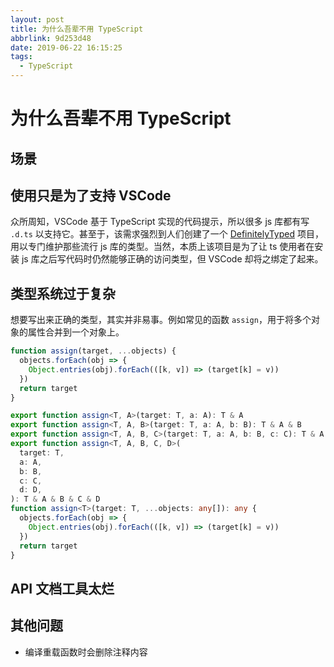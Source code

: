 ```yaml
---
layout: post
title: 为什么吾辈不用 TypeScript
abbrlink: 9d253d48
date: 2019-06-22 16:15:25
tags:
  - TypeScript
---
```


# 为什么吾辈不用 TypeScript

## 场景

## 使用只是为了支持 VSCode

众所周知，VSCode 基于 TypeScript 实现的代码提示，所以很多 js 库都有写 `.d.ts` 以支持它。甚至于，该需求强烈到人们创建了一个 [DefinitelyTyped](https://github.com/DefinitelyTyped/DefinitelyTyped) 项目，用以专门维护那些流行 js 库的类型。当然，本质上该项目是为了让 ts 使用者在安装 js 库之后写代码时仍然能够正确的访问类型，但 VSCode 却将之绑定了起来。

## 类型系统过于复杂

想要写出来正确的类型，其实并非易事。例如常见的函数 `assign`，用于将多个对象的属性合并到一个对象上。

```js
function assign(target, ...objects) {
  objects.forEach(obj => {
    Object.entries(obj).forEach(([k, v]) => (target[k] = v))
  })
  return target
}
```

```ts
export function assign<T, A>(target: T, a: A): T & A
export function assign<T, A, B>(target: T, a: A, b: B): T & A & B
export function assign<T, A, B, C>(target: T, a: A, b: B, c: C): T & A & B & C
export function assign<T, A, B, C, D>(
  target: T,
  a: A,
  b: B,
  c: C,
  d: D,
): T & A & B & C & D
function assign<T>(target: T, ...objects: any[]): any {
  objects.forEach(obj => {
    Object.entries(obj).forEach(([k, v]) => (target[k] = v))
  })
  return target
}
```

## API 文档工具太烂

## 其他问题

- 编译重载函数时会删除注释内容
